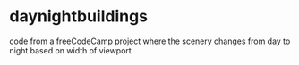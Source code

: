# daynightbuildings
code from a freeCodeCamp project where the scenery changes from day to night based on width of viewport
